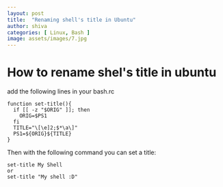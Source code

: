 ```yaml
---
layout: post
title:  "Renaming shell's title in Ubuntu"
author: shiva
categories: [ Linux, Bash ]
image: assets/images/7.jpg
---
```

# How to rename shel's title in ubuntu
add the following lines in your bash.rc
```
function set-title(){
  if [[ -z "$ORIG" ]]; then
    ORIG=$PS1
  fi
  TITLE="\[\e]2;$*\a\]"
  PS1=${ORIG}${TITLE}
}

```
Then with the following command you can set a title:
```
set-title My Shell
or
set-title "My shell :D"
```

